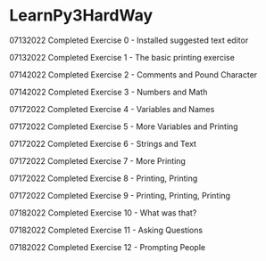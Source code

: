 # LearnPy3HardWay

07132022 Completed Exercise 0 - Installed suggested text editor

07132022 Completed Exercise 1 - The basic printing exercise

07142022 Completed Exercise 2 - Comments and Pound Character

07142022 Completed Exercise 3 - Numbers and Math

07172022 Completed Exercise 4 - Variables and Names

07172022 Completed Exercise 5 - More Variables and Printing

07172022 Completed Exercise 6 - Strings and Text

07172022 Completed Exercise 7 - More Printing

07172022 Completed Exercise 8 - Printing, Printing

07172022 Completed Exercise 9 - Printing, Printing, Printing

07182022 Completed Exercise 10 - What was that?

07182022 Completed Exercise 11 - Asking Questions

07182022 Completed Exercise 12 - Prompting People
